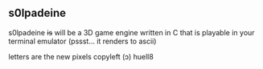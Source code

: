 ## s0lpadeine
s0lpadeine ~~is~~ will be a 3D game engine written in C that is playable in your terminal emulator (pssst... it renders to ascii)

letters are the new pixels
copyleft (ɔ) huell8

